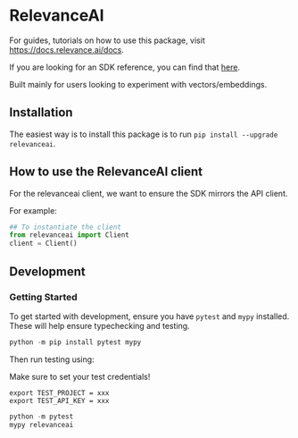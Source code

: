 # RelevanceAI

For guides, tutorials on how to use this package, visit https://docs.relevance.ai/docs.

If you are looking for an SDK reference, you can find that [here](https://youthful-leakey-ab1977.netlify.app/index.html).

Built mainly for users looking to experiment with vectors/embeddings.

## Installation 

The easiest way is to install this package is to run `pip install --upgrade relevanceai`.

## How to use the RelevanceAI client

For the relevanceai client, we want to ensure the SDK mirrors the API client.

For example:

```python
## To instantiate the client 
from relevanceai import Client
client = Client()
```

## Development

### Getting Started

To get started with development, ensure you have `pytest` and `mypy` installed. These will help ensure typechecking and testing.

```python
python -m pip install pytest mypy
```


Then run testing using:

Make sure to set your test credentials!

```
export TEST_PROJECT = xxx 
export TEST_API_KEY = xxx 
```

```python
python -m pytest
mypy relevanceai
```
